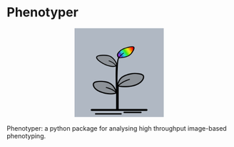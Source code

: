 # Phenotyper

<p align="center">
  <img src="https://raw.githubusercontent.com/f-macfarlane95/JHI-phenotyper/main/public/img/phenotyper.svg" width="200" alt="Phenotyper_Logo">
</p>

Phenotyper: a python package for analysing high throughput image-based phenotyping.
